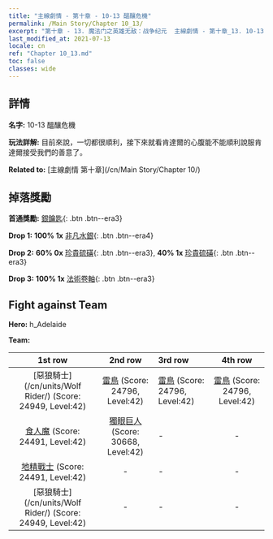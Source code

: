 ```yaml
---
title: "主線劇情 - 第十章 - 10-13 醞釀危機"
permalink: /Main Story/Chapter 10_13/
excerpt: "第十章 - 13. 魔法门之英雄无敌：战争纪元  主線劇情 - 第十章_13. 10-13 醞釀危機"
last_modified_at: 2021-07-13
locale: cn
ref: "Chapter 10_13.md"
toc: false
classes: wide
---
```


## 詳情

 **名字:** 10-13 醞釀危機

 **玩法詳解:** 目前來說，一切都很順利，接下來就看肯達爾的心腹能不能順利說服肯達爾接受我們的善意了。

 **Related to:** [主線劇情 第十章](/cn/Main Story/Chapter 10/)

## 掉落獎勵

 **首通獎勵:** [銀鑰匙](/cn/Items/con_693/){: .btn .btn--era3}

 **Drop 1:** **100% 1x** [非凡水銀](/cn/Items/mat_35/){: .btn .btn--era4}

 **Drop 2:** **60% 0x** [珍貴硫磺](/cn/Items/mat_29/){: .btn .btn--era3}, **40% 1x** [珍貴硫磺](/cn/Items/mat_29/){: .btn .btn--era3}

 **Drop 3:** **100% 1x** [法術卷軸](/cn/Items/con_694/){: .btn .btn--era3}


## Fight against Team
 **Hero:** h_Adelaide

 **Team:**


  | 1st row | 2nd row | 3rd row | 4th row |
  |:----:|:----:|:----|:----:|
  | [惡狼騎士](/cn/units/Wolf Rider/) (Score: 24949, Level:42)  | [雷鳥](/cn/units/Roc/) (Score: 24796, Level:42)  | [雷鳥](/cn/units/Roc/) (Score: 24796, Level:42)  | [雷鳥](/cn/units/Roc/) (Score: 24796, Level:42)  |
  | [食人魔](/cn/units/Ogre/) (Score: 24491, Level:42)  | [獨眼巨人](/cn/units/Cyclops/) (Score: 30668, Level:42)  | - | - |
  | [地精戰士](/cn/units/Goblin/) (Score: 24491, Level:42)  | - | - | - |
  | [惡狼騎士](/cn/units/Wolf Rider/) (Score: 24949, Level:42)  | - | - | - |


